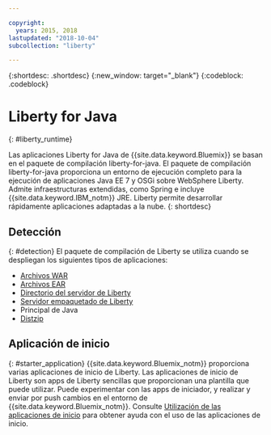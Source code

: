 ```yaml
---

copyright:
  years: 2015, 2018
lastupdated: "2018-10-04"
subcollection: "liberty"

---
```


{:shortdesc: .shortdesc}
{:new_window: target="_blank"}
{:codeblock: .codeblock}

# Liberty for Java
{: #liberty_runtime}

Las aplicaciones Liberty for Java de {{site.data.keyword.Bluemix}} se basan en el paquete de compilación liberty-for-java. El paquete de compilación liberty-for-java proporciona un entorno de ejecución completo para la ejecución de aplicaciones Java EE 7 y OSGi sobre WebSphere Liberty. Admite infraestructuras extendidas, como Spring e incluye {{site.data.keyword.IBM_notm}} JRE. Liberty permite desarrollar rápidamente aplicaciones adaptadas a la nube.
{: shortdesc}

## Detección
{: #detection}
El paquete de compilación de Liberty se utiliza cuando se despliegan los siguientes tipos de aplicaciones:
* [Archivos WAR](/docs/runtimes/liberty/optionsForPushing.html#stand_alone_apps)
* [Archivos EAR](/docs/runtimes/liberty/optionsForPushing.html#stand_alone_apps)
* [Directorio del servidor de Liberty](/docs/runtimes/liberty/optionsForPushing.html#server_directory)
* [Servidor empaquetado de Liberty](/docs/runtimes/liberty/optionsForPushing.html#packaged_server)
* Principal de Java
* [Distzip](https://github.com/cloudfoundry/ibm-websphere-liberty-buildpack/blob/master/docs/container-distZip.md)

## Aplicación de inicio
{: #starter_application}
{{site.data.keyword.Bluemix_notm}} proporciona varias aplicaciones de inicio de Liberty.  Las aplicaciones de inicio de Liberty son apps de Liberty sencillas que proporcionan una plantilla que puede utilizar. Puede experimentar con las apps de iniciador, y realizar y enviar por push cambios en el entorno de {{site.data.keyword.Bluemix_notm}}.  Consulte [Utilización de las aplicaciones de inicio](/docs/runtimes-common/starter_app_usage.html) para obtener ayuda con el uso de las aplicaciones de inicio.
